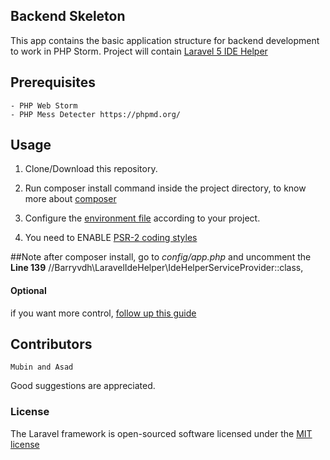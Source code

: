 ## Backend Skeleton

This app contains the basic application structure for backend development to work in PHP Storm.
Project will contain [Laravel 5 IDE Helper](https://github.com/barryvdh/laravel-ide-helper)

## Prerequisites

    - PHP Web Storm
    - PHP Mess Detecter https://phpmd.org/
    
## Usage

 1) Clone/Download this repository. <br />
 
 2) Run composer install command inside the project directory, to know more about [composer](https://getcomposer.org/doc/)<br />
 
 3) Configure the [environment file](https://laravel.com/docs/5.1/installation#environment-configuration) according to your project.<br />
 
 4) You need to ENABLE [PSR-2 coding styles](https://confluence.jetbrains.com/display/PhpStorm/PHP+Mess+Detector+in+PhpStorm)

##Note
 after composer install, go to _config/app.php_ and uncomment the __Line 139__
 //Barryvdh\LaravelIdeHelper\IdeHelperServiceProvider::class,
#### Optional

if you want more control, [follow up this guide](https://confluence.jetbrains.com/display/PhpStorm/Laravel+Development+using+PhpStorm)
## Contributors

    Mubin and Asad 
Good suggestions are appreciated.

### License

The Laravel framework is open-sourced software licensed under the [MIT license](http://opensource.org/licenses/MIT)
